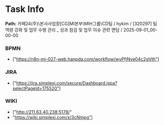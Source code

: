 # Task Info

**Path:** 카페24(주)\본사사업장\[CG]MI본부\MIH그룹\CD팀 / hykim / [320297] 팀 역량 강화 및 업무 수행 관리 _ 성과 점검 및 업무 이슈 관련 면담 / 2025-09-01_00-00-00

### BPMN
- ["https://n8n-mi-027-web.hanpda.com/workflow/wyPfjNye04c2gVth"]

### JIRA
- ["https://jira.simplexi.com/secure/Dashboard.jspa?selectPageId=175520"]

### WIKI
- ["http://211.63.40.238:5178/"
- "https://wiki.simplexi.com/x/3cNmpg"]

